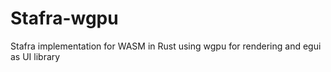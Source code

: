# Stafra-wgpu
Stafra implementation for WASM in Rust using wgpu for rendering and egui as UI library
